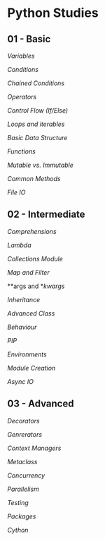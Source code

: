# Python Studies

## 01 - Basic
*Variables*

*Conditions*

*Chained Conditions*

*Operators*

*Control Flow (If/Else)*

*Loops and iterables*

*Basic Data Structure*

*Functions*

*Mutable vs. Immutable*

*Common Methods*

*File IO*

## 02 - Intermediate
*Comprehensions*

*Lambda*

*Collections Module*

*Map and Filter*

**args and **kwargs*

*Inheritance*

*Advanced Class*

*Behaviour*

*PIP*

*Environments*

*Module Creation*

*Async IO*

## 03 - Advanced

*Decorators*

*Genrerators*

*Context Managers*

*Metaclass*

*Concurrency*

*Parallelism*

*Testing*

*Packages*

*Cython*
